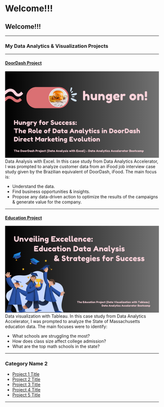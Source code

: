 # Welcome!!!

## Welcome!!!
---

### My Data Analytics & Visualization Projects

---
#### [DoorDash Project](https://www.linkedin.com/pulse/hungry-success-role-data-analytics-doordash-direct-marketing-backus/)
[<img src="images/hunger on! (4).png?raw=true"/>](https://www.linkedin.com/pulse/hungry-success-role-data-analytics-doordash-direct-marketing-backus/)
Data Analysis with Excel. In this case study from Data Analytics Accelerator, I was prompted to analyze customer data from an iFood job interview case study given by the Brazilian equivalent of DoorDash, iFood. The main focus is:
- Understand the data.
- Find business opportunities & insights.
- Propose any data-driven action to optimize the results of the campaigns & generate value for the company.


---
#### [Education Project](https://www.linkedin.com/pulse/unveiling-excellence-education-data-analysis-success-steve-backus/)
[<img src="images/Education Project.png?raw=true"/>](https://www.linkedin.com/pulse/unveiling-excellence-education-data-analysis-success-steve-backus/)
Data visualization with Tableau. In this case study from Data Analytics Accelerator, I was prompted to analyze the State of Massachusetts education data. The main focuses were to identify:
- What schools are struggling the most?
- How does class size affect college admission?
- What are the top math schools in the state? 

---

### Category Name 2

- [Project 1 Title](http://example.com/)
- [Project 2 Title](http://example.com/)
- [Project 3 Title](http://example.com/)
- [Project 4 Title](http://example.com/)
- [Project 5 Title](http://example.com/)

---




